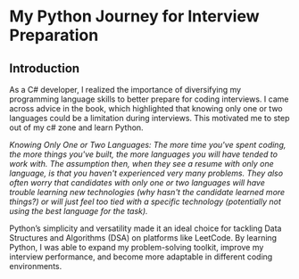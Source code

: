 # My Python Journey for Interview Preparation

## Introduction
As a C# developer, I realized the importance of diversifying my programming language skills to better prepare for coding interviews. 
I came across advice in the book, which highlighted that knowing only one or two languages could be a limitation during interviews. 
This motivated me to step out of my c# zone and learn Python.

_Knowing Only One or Two Languages: The more time you've spent coding, the more things you've
built, the more languages you will have tended to work with. The assumption then, when they see a
resume with only one language, is that you haven't experienced very many problems. They also often
worry that candidates with only one or two languages will have trouble learning new technologies (why
hasn't the candidate learned more things?) or will just feel too tied with a specific technology (potentially
not using the best language for the task)._

Python’s simplicity and versatility made it an ideal choice for tackling Data Structures and Algorithms (DSA) on platforms like LeetCode. 
By learning Python, I was able to expand my problem-solving toolkit, 
improve my interview performance, and become more adaptable in different coding environments.
